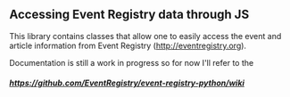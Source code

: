 ## Accessing Event Registry data through JS


This library contains classes that allow one to easily access the event and article information from Event Registry (http://eventregistry.org).

Documentation is still a work in progress so for now I'll refer to the 
##### https://github.com/EventRegistry/event-registry-python/wiki